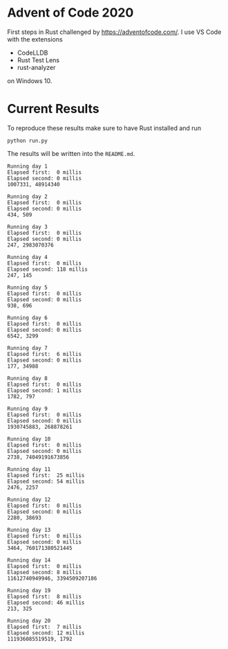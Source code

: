 # Advent of Code 2020
First steps in Rust challenged by https://adventofcode.com/. I use 
VS Code with the extensions 
- CodeLLDB 
- Rust Test Lens
- rust-analyzer 

on  Windows 10.

# Current Results

To reproduce these results make sure to have Rust installed and run
```
python run.py
```
The results will be written into the `README.md`.
```
Running day 1
Elapsed first:	0 millis
Elapsed second:	0 millis
1007331, 48914340

Running day 2
Elapsed first:	0 millis
Elapsed second:	0 millis
434, 509

Running day 3
Elapsed first:	0 millis
Elapsed second:	0 millis
247, 2983070376

Running day 4
Elapsed first:	0 millis
Elapsed second:	118 millis
247, 145

Running day 5
Elapsed first:	0 millis
Elapsed second:	0 millis
938, 696

Running day 6
Elapsed first:	0 millis
Elapsed second:	0 millis
6542, 3299

Running day 7
Elapsed first:	6 millis
Elapsed second:	0 millis
177, 34988

Running day 8
Elapsed first:	0 millis
Elapsed second:	1 millis
1782, 797

Running day 9
Elapsed first:	0 millis
Elapsed second:	0 millis
1930745883, 268878261

Running day 10
Elapsed first:	0 millis
Elapsed second:	0 millis
2738, 74049191673856

Running day 11
Elapsed first:	25 millis
Elapsed second:	54 millis
2476, 2257

Running day 12
Elapsed first:	0 millis
Elapsed second:	0 millis
2280, 38693

Running day 13
Elapsed first:	0 millis
Elapsed second:	0 millis
3464, 760171380521445

Running day 14
Elapsed first:	0 millis
Elapsed second:	8 millis
11612740949946, 3394509207186

Running day 19
Elapsed first:	8 millis
Elapsed second:	46 millis
213, 325

Running day 20
Elapsed first:	7 millis
Elapsed second:	12 millis
111936085519519, 1792

```
